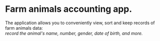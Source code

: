 # **Farm animals accounting app.**
The application allows you to conveniently view, sort and keep records of farm animals data:  
*record the animal's name, number, gender, date of birth, and more.*
